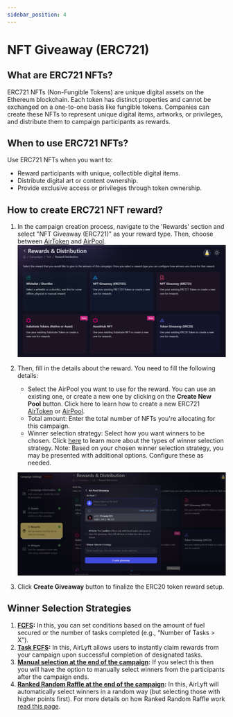 ```yaml
---
sidebar_position: 4
---
```


# NFT Giveaway (ERC721)

## What are ERC721 NFTs?

ERC721 NFTs (Non-Fungible Tokens) are unique digital assets on the Ethereum blockchain. Each token has distinct properties and cannot be exchanged on a one-to-one basis like fungible tokens. Companies can create these NFTs to represent unique digital items, artworks, or privileges, and distribute them to campaign participants as rewards.

## When to use ERC721 NFTs?

Use ERC721 NFTs when you want to:

- Reward participants with unique, collectible digital items.
- Distribute digital art or content ownership.
- Provide exclusive access or privileges through token ownership.

## How to create ERC721 NFT reward?

1. In the campaign creation process, navigate to the 'Rewards' section and select "NFT Giveaway (ERC721)" as your reward type. Then, choose between [AirToken](../../../air-token) and [AirPool](../../../air-pool).
![Creating a ERC721 NFT Giveaway](../images/rewardsmain.png)

2. Then, fill in the details about the reward. You need to fill the following details:
    - Select the AirPool you want to use for the reward. You can use an existing one, or create a new one by clicking on the **Create New Pool** button. Click here to learn how to create a new ERC721 [AirToken](../../../air-token/create-airtoken-erc721) or [AirPool](../../../air-pool/create-airpool-erc721).
    - Total amount: Enter the total number of NFTs you're allocating for this campaign.
    - Winner selection strategy: Select how you want winners to be chosen. Click [here](../winner-selection) to learn more about the types of winner selection strategy. 
    Note: Based on your chosen winner selection strategy, you may be presented with additional options. Configure these as needed.

    ![ERC721 Token Creation](../images/erc721rewardcreation.png)

3. Click **Create Giveaway** button to finalize the ERC20 token reward setup.

## Winner Selection Strategies
1. **[FCFS](../winner-selection/fcfs):** In this, you can set conditions based on the amount of fuel secured or the number of tasks completed (e.g., “Number of Tasks > X”).
2. **[Task FCFS](../winner-selection/task-fcfs):** In this, AirLyft allows users to instantly claim rewards from your campaign upon successful completion of designated tasks.
3. **[Manual selection at the end of the campaign](../winner-selection/manual):** If you select this then you will have the option to manually select winners from the participants after the campaign ends.
4. **[Ranked Random Raffle at the end of the campaign](../winner-selection/ranked-random):** In this, AirLyft will automatically select winners in a random way (but selecting those with higher points first). For more details on how Ranked Random Raffle work [read this page](../winner-selection/ranked-random).